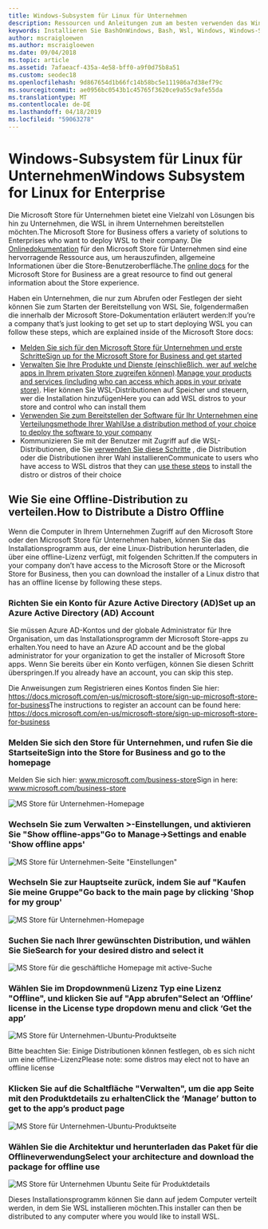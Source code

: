 ```yaml
---
title: Windows-Subsystem für Linux für Unternehmen
description: Ressourcen und Anleitungen zum am besten verwenden das Windows-Subsystem für Linux in einer unternehmensumgebung.
keywords: Installieren Sie BashOnWindows, Bash, Wsl, Windows, Windows-Subsystem für Linux, Windowssubsystem, Ubuntu, Debian, Suse, Windows 10, Enterprise, Bereitstellung, offline, Verpacken, Speicher, Verteilung, installation
author: mscraigloewen
ms.author: mscraigloewen
ms.date: 09/04/2018
ms.topic: article
ms.assetid: 7afaeacf-435a-4e58-bff0-a9f0d75b8a51
ms.custom: seodec18
ms.openlocfilehash: 9d867654d1b66fc14b58bc5e111986a7d38ef79c
ms.sourcegitcommit: ae0956bc0543b1c45765f3620ce9a55c9afe55da
ms.translationtype: MT
ms.contentlocale: de-DE
ms.lasthandoff: 04/18/2019
ms.locfileid: "59063278"
---
```

# <a name="windows-subsystem-for-linux-for-enterprise"></a><span data-ttu-id="1eb22-104">Windows-Subsystem für Linux für Unternehmen</span><span class="sxs-lookup"><span data-stu-id="1eb22-104">Windows Subsystem for Linux for Enterprise</span></span>

<span data-ttu-id="1eb22-105">Die Microsoft Store für Unternehmen bietet eine Vielzahl von Lösungen bis hin zu Unternehmen, die WSL in ihrem Unternehmen bereitstellen möchten.</span><span class="sxs-lookup"><span data-stu-id="1eb22-105">The Microsoft Store for Business offers a variety of solutions to Enterprises who want to deploy WSL to their company.</span></span> <span data-ttu-id="1eb22-106">Die [Onlinedokumentation](https://docs.microsoft.com/en-us/microsoft-store/) für den Microsoft Store für Unternehmen sind eine hervorragende Ressource aus, um herauszufinden, allgemeine Informationen über die Store-Benutzeroberfläche.</span><span class="sxs-lookup"><span data-stu-id="1eb22-106">The [online docs](https://docs.microsoft.com/en-us/microsoft-store/) for the Microsoft Store for Business are a great resource to find out general information about the Store experience.</span></span>

<span data-ttu-id="1eb22-107">Haben ein Unternehmen, die nur zum Abrufen oder Festlegen der sieht können Sie zum Starten der Bereitstellung von WSL Sie, folgendermaßen die innerhalb der Microsoft Store-Dokumentation erläutert werden:</span><span class="sxs-lookup"><span data-stu-id="1eb22-107">If you’re a company that’s just looking to get set up to start deploying WSL you can follow these steps, which are explained inside of the Microsoft Store docs:</span></span>

* [<span data-ttu-id="1eb22-108">Melden Sie sich für den Microsoft Store für Unternehmen und erste Schritte</span><span class="sxs-lookup"><span data-stu-id="1eb22-108">Sign up for the Microsoft Store for Business and get started</span></span>](https://docs.microsoft.com/en-us/microsoft-store/sign-up-microsoft-store-for-business-overview)
* <span data-ttu-id="1eb22-109">[Verwalten Sie Ihre Produkte und Dienste (einschließlich, wer auf welche apps in Ihrem privaten Store zugreifen können)](https://docs.microsoft.com/en-us/microsoft-store/manage-apps-microsoft-store-for-business-overview).</span><span class="sxs-lookup"><span data-stu-id="1eb22-109">[Manage your products and services (including who can access which apps in your private store)](https://docs.microsoft.com/en-us/microsoft-store/manage-apps-microsoft-store-for-business-overview).</span></span> <span data-ttu-id="1eb22-110">Hier können Sie WSL-Distributionen auf Speicher und steuern, wer die Installation hinzufügen</span><span class="sxs-lookup"><span data-stu-id="1eb22-110">Here you can add WSL distros to your store and control who can install them</span></span>
* [<span data-ttu-id="1eb22-111">Verwenden Sie zum Bereitstellen der Software für Ihr Unternehmen eine Verteilungsmethode Ihrer Wahl</span><span class="sxs-lookup"><span data-stu-id="1eb22-111">Use a distribution method of your choice to deploy the software to your company</span></span>](https://docs.microsoft.com/en-us/microsoft-store/distribute-apps-to-your-employees-microsoft-store-for-business)
* <span data-ttu-id="1eb22-112">Kommunizieren Sie mit der Benutzer mit Zugriff auf die WSL-Distributionen, die Sie [verwenden Sie diese Schritte](https://docs.microsoft.com/en-us/windows/wsl/install-win10) , die Distribution oder die Distributionen ihrer Wahl installieren</span><span class="sxs-lookup"><span data-stu-id="1eb22-112">Communicate to users who have access to WSL distros that they can [use these steps](https://docs.microsoft.com/en-us/windows/wsl/install-win10) to install the distro or distros of their choice</span></span> 

## <a name="how-to-distribute-a-distro-offline"></a><span data-ttu-id="1eb22-113">Wie Sie eine Offline-Distribution zu verteilen.</span><span class="sxs-lookup"><span data-stu-id="1eb22-113">How to Distribute a Distro Offline</span></span>

<span data-ttu-id="1eb22-114">Wenn die Computer in Ihrem Unternehmen Zugriff auf den Microsoft Store oder den Microsoft Store für Unternehmen haben, können Sie das Installationsprogramm aus, der eine Linux-Distribution herunterladen, die über eine offline-Lizenz verfügt, mit folgenden Schritten.</span><span class="sxs-lookup"><span data-stu-id="1eb22-114">If the computers in your company don’t have access to the Microsoft Store or the Microsoft Store for Business, then you can download the installer of a Linux distro that has an offline license by following these steps.</span></span> 

### <a name="set-up-an-azure-active-directory-ad-account"></a><span data-ttu-id="1eb22-115">Richten Sie ein Konto für Azure Active Directory (AD)</span><span class="sxs-lookup"><span data-stu-id="1eb22-115">Set up an Azure Active Directory (AD) Account</span></span> 

<span data-ttu-id="1eb22-116">Sie müssen Azure AD-Kontos und der globale Administrator für Ihre Organisation, um das Installationsprogramm der Microsoft Store-apps zu erhalten.</span><span class="sxs-lookup"><span data-stu-id="1eb22-116">You need to have an Azure AD account and be the global administrator for your organization to get the installer of Microsoft Store apps.</span></span> <span data-ttu-id="1eb22-117">Wenn Sie bereits über ein Konto verfügen, können Sie diesen Schritt überspringen.</span><span class="sxs-lookup"><span data-stu-id="1eb22-117">If you already have an account, you can skip this step.</span></span>

<span data-ttu-id="1eb22-118">Die Anweisungen zum Registrieren eines Kontos finden Sie hier: https://docs.microsoft.com/en-us/microsoft-store/sign-up-microsoft-store-for-business</span><span class="sxs-lookup"><span data-stu-id="1eb22-118">The instructions to register an account can be found here: https://docs.microsoft.com/en-us/microsoft-store/sign-up-microsoft-store-for-business</span></span>

### <a name="sign-into-the-store-for-business-and-go-to-the-homepage"></a><span data-ttu-id="1eb22-119">Melden Sie sich den Store für Unternehmen, und rufen Sie die Startseite</span><span class="sxs-lookup"><span data-stu-id="1eb22-119">Sign into the Store for Business and go to the homepage</span></span>
<span data-ttu-id="1eb22-120">Melden Sie sich hier: www.microsoft.com/business-store</span><span class="sxs-lookup"><span data-stu-id="1eb22-120">Sign in here: www.microsoft.com/business-store</span></span>

![MS Store für Unternehmen-Homepage](media/offlineinstallscreens/1-screen.png)

### <a name="go-to-manage-settings-and-enable-show-offline-apps"></a><span data-ttu-id="1eb22-122">Wechseln Sie zum Verwalten >-Einstellungen, und aktivieren Sie "Show offline-apps"</span><span class="sxs-lookup"><span data-stu-id="1eb22-122">Go to Manage->Settings and enable 'Show offline apps'</span></span>

![MS Store für Unternehmen-Seite "Einstellungen"](media/offlineinstallscreens/2-screen.png)

### <a name="go-back-to-the-main-page-by-clicking-shop-for-my-group"></a><span data-ttu-id="1eb22-124">Wechseln Sie zur Hauptseite zurück, indem Sie auf "Kaufen Sie meine Gruppe"</span><span class="sxs-lookup"><span data-stu-id="1eb22-124">Go back to the main page by clicking 'Shop for my group'</span></span>

![MS Store für Unternehmen-Homepage](media/offlineinstallscreens/1-screen.png)

### <a name="search-for-your-desired-distro-and-select-it"></a><span data-ttu-id="1eb22-126">Suchen Sie nach Ihrer gewünschten Distribution, und wählen Sie Sie</span><span class="sxs-lookup"><span data-stu-id="1eb22-126">Search for your desired distro and select it</span></span>

![MS Store für die geschäftliche Homepage mit active-Suche](media/offlineinstallscreens/3-screen.png)

### <a name="select-an-offline-license-in-the-license-type-dropdown-menu-and-click-get-the-app"></a><span data-ttu-id="1eb22-128">Wählen Sie im Dropdownmenü Lizenz Typ eine Lizenz "Offline", und klicken Sie auf "App abrufen"</span><span class="sxs-lookup"><span data-stu-id="1eb22-128">Select an ‘Offline’ license in the License type dropdown menu and click ‘Get the app’</span></span>

![MS Store für Unternehmen-Ubuntu-Produktseite](media/offlineinstallscreens/4-screen.png)

<span data-ttu-id="1eb22-130">Bitte beachten Sie: Einige Distributionen können festlegen, ob es sich nicht um eine offline-Lizenz</span><span class="sxs-lookup"><span data-stu-id="1eb22-130">Please note: some distros may elect not to have an offline license</span></span>

### <a name="click-the-manage-button-to-get-to-the-apps-product-page"></a><span data-ttu-id="1eb22-131">Klicken Sie auf die Schaltfläche "Verwalten", um die app Seite mit den Produktdetails zu erhalten</span><span class="sxs-lookup"><span data-stu-id="1eb22-131">Click the ‘Manage’ button to get to the app’s product page</span></span>

![MS Store für Unternehmen-Ubuntu-Produktseite](media/offlineinstallscreens/5-screen.png)

### <a name="select-your-architecture-and-download-the-package-for-offline-use"></a><span data-ttu-id="1eb22-133">Wählen Sie die Architektur und herunterladen das Paket für die Offlineverwendung</span><span class="sxs-lookup"><span data-stu-id="1eb22-133">Select your architecture and download the package for offline use</span></span>

![MS Store für Unternehmen Ubuntu Seite für Produktdetails](media/offlineinstallscreens/6-screen.png)

<span data-ttu-id="1eb22-135">Dieses Installationsprogramm können Sie dann auf jedem Computer verteilt werden, in dem Sie WSL installieren möchten.</span><span class="sxs-lookup"><span data-stu-id="1eb22-135">This installer can then be distributed to any computer where you would like to install WSL.</span></span>